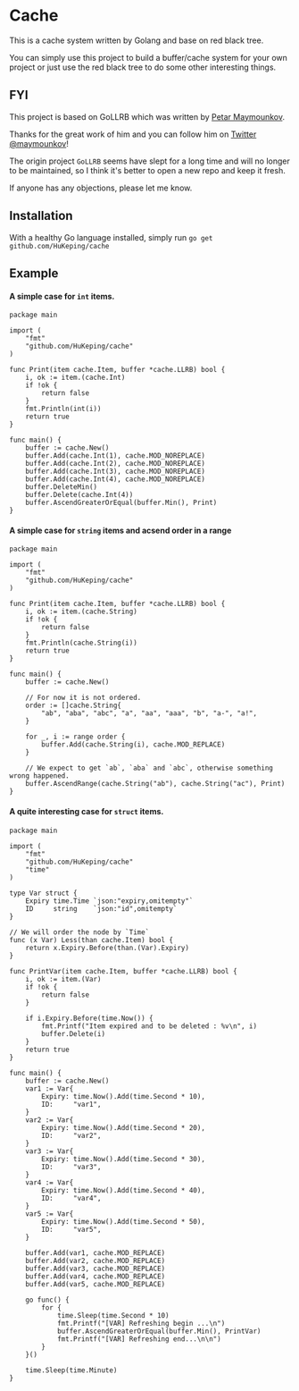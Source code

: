 # Cache

This is a cache system written by Golang and base on red black tree.

You can simply use this project to build a buffer/cache system for your own project or 
just use the red black tree to do some other interesting things.

## FYI

This project is based on GoLLRB which was written by [Petar Maymounkov](http://pdos.csail.mit.edu/~petar/).

Thanks for the great work of him and you can follow him on [Twitter @maymounkov](http://www.twitter.com/maymounkov)!

The origin project `GoLLRB` seems have slept for a long time and will no longer to be maintained, so I think
it's better to open a new repo and keep it fresh.

If anyone has any objections, please let me know.

## Installation

With a healthy Go language installed, simply run `go get github.com/HuKeping/cache`

## Example

#### A simple case for `int` items.
	package main

	import (
	    "fmt"
	    "github.com/HuKeping/cache"
	)
	
	func Print(item cache.Item, buffer *cache.LLRB) bool {
	    i, ok := item.(cache.Int)
	    if !ok {
	        return false
	    }   
	    fmt.Println(int(i))
	    return true
	}
	
	func main() {
	    buffer := cache.New()
	    buffer.Add(cache.Int(1), cache.MOD_NOREPLACE)
	    buffer.Add(cache.Int(2), cache.MOD_NOREPLACE)
	    buffer.Add(cache.Int(3), cache.MOD_NOREPLACE)
	    buffer.Add(cache.Int(4), cache.MOD_NOREPLACE)
	    buffer.DeleteMin()
	    buffer.Delete(cache.Int(4))
	    buffer.AscendGreaterOrEqual(buffer.Min(), Print)
	}

#### A simple case for `string` items and acsend order in a range 
	package main
	
	import (
		"fmt"
		"github.com/HuKeping/cache"
	)
	
	func Print(item cache.Item, buffer *cache.LLRB) bool {
		i, ok := item.(cache.String)
		if !ok {
			return false
		}
		fmt.Println(cache.String(i))
		return true
	}
	
	func main() {
		buffer := cache.New()
	
		// For now it is not ordered.
		order := []cache.String{
			"ab", "aba", "abc", "a", "aa", "aaa", "b", "a-", "a!",
		}
	
		for _, i := range order {
			buffer.Add(cache.String(i), cache.MOD_REPLACE)
		}
	
		// We expect to get `ab`, `aba` and `abc`, otherwise something wrong happened.
		buffer.AscendRange(cache.String("ab"), cache.String("ac"), Print)
	}


#### A quite interesting case for `struct` items.
	package main
	
	import (
		"fmt"
		"github.com/HuKeping/cache"
		"time"
	)
	
	type Var struct {
		Expiry time.Time `json:"expiry,omitempty"`
		ID     string    `json:"id",omitempty`
	}
	
	// We will order the node by `Time`
	func (x Var) Less(than cache.Item) bool {
		return x.Expiry.Before(than.(Var).Expiry)
	}
	
	func PrintVar(item cache.Item, buffer *cache.LLRB) bool {
		i, ok := item.(Var)
		if !ok {
			return false
		}
	
		if i.Expiry.Before(time.Now()) {
			fmt.Printf("Item expired and to be deleted : %v\n", i)
			buffer.Delete(i)
		}
		return true
	}
	
	func main() {
		buffer := cache.New()
		var1 := Var{
			Expiry: time.Now().Add(time.Second * 10),
			ID:     "var1",
		}
		var2 := Var{
			Expiry: time.Now().Add(time.Second * 20),
			ID:     "var2",
		}
		var3 := Var{
			Expiry: time.Now().Add(time.Second * 30),
			ID:     "var3",
		}
		var4 := Var{
			Expiry: time.Now().Add(time.Second * 40),
			ID:     "var4",
		}
		var5 := Var{
			Expiry: time.Now().Add(time.Second * 50),
			ID:     "var5",
		}
	
		buffer.Add(var1, cache.MOD_REPLACE)
		buffer.Add(var2, cache.MOD_REPLACE)
		buffer.Add(var3, cache.MOD_REPLACE)
		buffer.Add(var4, cache.MOD_REPLACE)
		buffer.Add(var5, cache.MOD_REPLACE)
	
		go func() {
			for {
				time.Sleep(time.Second * 10)
				fmt.Printf("[VAR] Refreshing begin ...\n")
				buffer.AscendGreaterOrEqual(buffer.Min(), PrintVar)
				fmt.Printf("[VAR] Refreshing end...\n\n")
			}
		}()
	
		time.Sleep(time.Minute)
	}
